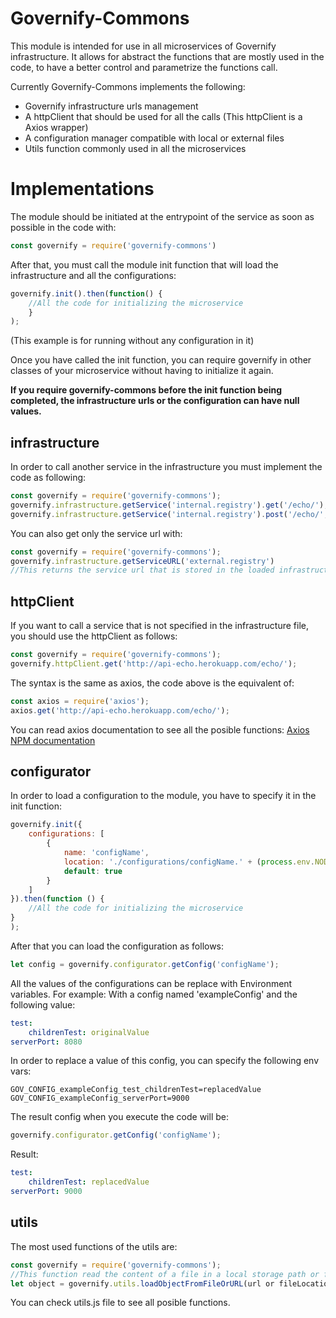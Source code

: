 # Governify-Commons

This module is intended for use in all microservices of Governify infrastructure.
It allows for abstract the functions that are mostly used in the code, to have a better control and parametrize the functions call.

Currently Governify-Commons implements the following:
- Governify infrastructure urls management
- A httpClient that should be used for all the calls (This httpClient is a Axios wrapper)
- A configuration manager compatible with local or external files
- Utils function commonly used in all the microservices

# Implementations

The module should be initiated at the entrypoint of the service as soon as possible in the code with:
```javascript
const governify = require('governify-commons')
```

After that, you must call the module init function that will load the infrastructure and all the configurations:
```javascript
governify.init().then(function() {
    //All the code for initializing the microservice
    }
);
```

(This example is for running without any configuration in it)

Once you have called the init function, you can require governify in other classes of your microservice without having to initialize it again.

**If you require governify-commons before the init function being completed, the infrastructure urls or the configuration can have null values.**

## infrastructure

   In order to call another service in the infrastructure you must implement the code as following:
```javascript
const governify = require('governify-commons');
governify.infrastructure.getService('internal.registry').get('/echo/');
governify.infrastructure.getService('internal.registry').post('/echo/', {body}, {config});
```

You can also get only the service url with:
```javascript
const governify = require('governify-commons');
governify.infrastructure.getServiceURL('external.registry')
//This returns the service url that is stored in the loaded infrastructure file as (external.registry)
```
      

## httpClient

If you want to call a service that is not specified in the infrastructure file, you should use the httpClient as follows:

```javascript
const governify = require('governify-commons');
governify.httpClient.get('http://api-echo.herokuapp.com/echo/');
```

 The syntax is the same as axios, the code above is the equivalent of:

```javascript
const axios = require('axios');
axios.get('http://api-echo.herokuapp.com/echo/');
```
    
You can read axios documentation to see all the posible functions:
[Axios NPM documentation](https://www.npmjs.com/package/axios)

## configurator

In order to load a configuration to the module, you have to specify it in the init function:

```javascript
governify.init({
    configurations: [
        {
            name: 'configName',
            location: './configurations/configName.' + (process.env.NODE_ENV || 'development') + '.yaml',
            default: true
        }
    ]
}).then(function () {
    //All the code for initializing the microservice
}
);
```

After that you can load the configuration as follows:

```javascript
let config = governify.configurator.getConfig('configName');
 ``` 

 All the values of the configurations can be replace with Environment variables. 
 For example:
 With a config named 'exampleConfig' and the following value:


```yaml
test:
    childrenTest: originalValue
serverPort: 8080
```   

In order to replace a value of this config, you can specify the following env vars:


```
GOV_CONFIG_exampleConfig_test_childrenTest=replacedValue
GOV_CONFIG_exampleConfig_serverPort=9000
```

The result config when you execute the code will be:
```javascript
governify.configurator.getConfig('configName');
```    
Result:

```yaml
test:
    childrenTest: replacedValue
serverPort: 9000
```
    

## utils

The most used functions of the utils are:
```javascript
const governify = require('governify-commons');
//This function read the content of a file in a local storage path or from a external url
let object = governify.utils.loadObjectFromFileOrURL(url or fileLocation);
```
    
You can check utils.js file to see all posible functions.
